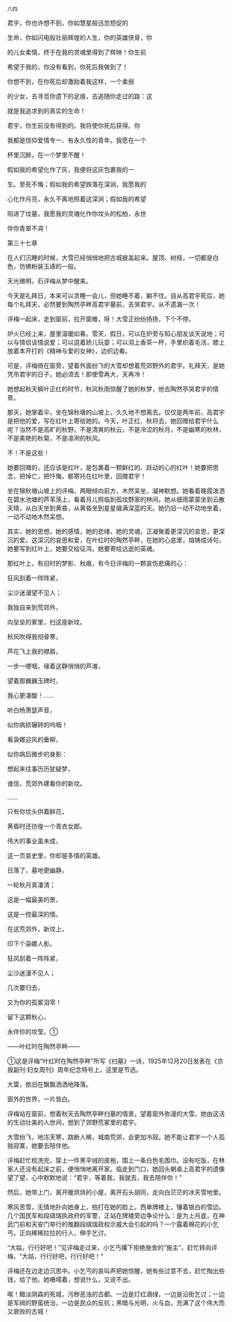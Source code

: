     八四 

   君宇，你也许想不到，你如慧星般迅忽短促的

   生命，你如闪电般壮丽辉煌的人生，你的英雄侠骨，你

   的儿女柔情，终于在我的灵魂里得到了辉映！你生前

   希望于我的，你没有看到，你死后我做到了！

   你想不到，在你死后却激励着我这样，一个柔弱

   的少女，去寻觅你遗下的足痕，去追随你走过的路：这

   就是我追求到的真实的生命！

   君宇，你生前没有得到的。我将使你死后获得。你

   我都是信仰爱情专一、有永久性的青年。我愿在一个

   杯里沉醉，在一个梦里不醒！

   假如我的希望化作了灰，我便将这灰包裹我的一

   生。至死不悔；假如我的希望跌落在深涧，我愿我的

   心化作月亮，永久不离地照着这深涧；假如我的希望

   陷进了坟墓，我愿我的灵魂化作你坟头的松柏，永世

   伴你青翠不凋！

   第三十七章

   在人们沉睡的时候，大雪已经悄悄地把古城披盖起来。屋顶、树枝，一切都是白色，仿佛粉装玉琢的一般。

   天光微明，石评梅从梦中醒来。

   今天是礼拜日，本来可以贪睡一会儿，但她睡不着，躺不住。自从高君宇死后，她每个礼拜天，必然要到陶然亭畔高君宇墓前，去哭君宇。从不遗漏一次！

   评梅一起床，走到窗前，拉开窗帷，呀！大雪正纷纷扬扬，下个不停。

   炉火已经上来，屋里温暖如春。雪天，假日，可以在炉旁与知心朋友谈天说地；可以与情侣谈情说爱；可以逗着娇儿玩耍；可以沏上香茶一杯，手里织着毛活，膝上放着本开打的《精神与爱的女神》，边织边看。

   可是，评梅倚在窗旁，望着外面纷飞的大雪却想着荒郊野外的君宇。礼拜天，是她凭吊君宇的日子，她必须去！即使雪再大，天再冷！

   她想起秋天枫叶正红的时节，秋风秋雨惊醒了她的秋梦，他去陶然亭哭君宇的情景。

   那天，她掌着伞，坐在锦秋墩的山坡上，久久地不想离去。仅仅是两年前，高君宇是把他的爱，写在红叶上寄给她的。今天，叶正红、秋将去，她回赠给君宇什么呢？当然不是高旷的秋野，不是清爽的秋云，不是冷涩的秋月，不是幽寒的秋林，不是美艳的秋菊，不是凛冽的秋风。

   不！不是这些！

   她要回赠的，还应该是红叶，是包裹着一颗鲜红的、跃动的心的红叶！她要把思念，把悼亡，把忏悔，都寄托在红叶里，回赠君宇！

   坐在锦秋墩山坡上的评梅，两眼倾向前方，木然呆坐，凝神默想。她看着晚霞泼洒在碧水池塘的芦苇荡上，看着月儿照临到孤坟野家的林间。她从细雨蒙蒙坐到云散天晴，从白天坐到黄昏，从黄昏坐到星星缀满深蓝的天。她仍旧一动不动地坐着，一动不动地木然呆想。

   其实，她的思想，她的感情，她的悲绪，她的灵魂，正凝聚着更深沉的哀思，更深沉的爱。这深沉的哀思和爱，在叶红时的陶然亭畔，在她的心底里，熔铸成诗句，她要写到红叶上，她要交给征鸿，她要寄给远逝的英魂。

   那红叶上，有旧时的梦影、秋痕，有今日评梅的一颗哀伤悲痛的心：

   狂风刮着一阵阵紧，

   尘沙迷漫望不见人；

   我独自来到荒郊外，

   向垒垒的冢里，扫这座新坟。

   秋风吹得我彻骨寒，

   芦花飞上我的襟肩，

   一步一哽咽，缘着这静悄悄的芦滩，

   望着那巍巍玉碑时，

   我心更凄酸！……

   听白杨萧瑟声音，

   似你病损辗转的呜咽！

   看袅娜迎风的垂柳，

   似你病后微步的身影：

   想起来往事历历犹疑梦，

   谁信，荒郊外建看你的新坟。

   ……

   只有你坟头供着鲜花，

   黄昏时还彷徨一个青衣女郎。

   伟大的事业虽未成，

   这一页哀史里，你却是多情的英雄。

   日落了，墓地更幽静，

   一轮秋月真凄清；

   这是一幅最美的景，

   这是一控最深的情。

   在这荒郊外，新坟上，

   印下个袅娜人影。

   狂风刮着一阵阵紧，

   尘沙迷漫不见人；

   几次要归去，

   又为你的孤冢泪零！

   留下这颗秋心，

   永伴你的坟莹。①

   ——叶红时在陶然亭畔——

   ①这是评梅“叶红时在陶然亭畔”所写《扫墓》一诗，1925年12月20日发表在《京报副刊·妇女周刊》周年纪念特号上。这里是节选。

   大雷，依旧在飘飘洒洒地降落。

   窗外的世界，一片皆白。

   评梅站在窗前，想着秋天去陶然亭畔扫墓的情景，望着窗外弥漫的大雪。她由这活的生动壮美的人世间，想到了郊野荒冢里的君宇。

   大雪纷飞，地冻天寒，路断人稀，城南荒郊，会更加冷寂。她不能让君宇一个人孤独寂寞，她要去陪伴他。

   评梅赶忙梳洗完，穿上一件黑平绒的皮袍，围上一条白色毛围巾。没有吃饭，在林家人还没有起床之前，便悄悄地离开家。临走到门口，她回头朝桌上高君宇的遗像望了望，心中默默地说：“君宇，等着我，我就去，我去陪伴你！”

   然后，她带上门，离开暖烘烘的小屋，离开石头胡同，走向白茫茫的冰天雪地里。

   寒风苦雪，无情地扑向她身上，拍打在她的脸上。西单牌楼上，镶着银白的雪边。几个国民军和段祺瑞执政府的军警，正站在牌楼旁边争论什么：是为上月底，在神武门前和天安门举行的推翻段祺瑞政权示威大会引起的吗？一个露着棉花的小乞丐，正向稀稀拉拉的行人，伸手乞讨。

   “大姑，行行好吧！”见评梅走过来，小乞丐撂下拒绝施舍的“施主”，赶忙转向评梅，“大姑，行行好吧，行行好吧！”

   评梅还在边走边沉思中。小乞丐的哀叫声把她惊醒，她有些过意不去，赶忙掏出些钱，给了他。她嗫嚅着，想说什么，又说不出。

   唉！黯淡阴森的死城，污秽恶浊的古都。一边是灯红酒绿，一边是沿街乞讨；一边是军阀的野蛮统治，一边是民众的反抗；黑暗与光明，火与血，充满了这个伟大而又衰败的古城！

